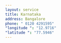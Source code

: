 ```yaml
---
layout: service
title: Karnataka
address: Bangalore
phone: " 0120 4291595"
"longitude ": "12.9716"
"latitude ": "77.5946"
---
```

